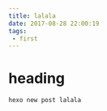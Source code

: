 ```yaml
---
title: lalala
date: 2017-08-28 22:00:19
tags:
 - first
---
```


# heading

```
hexo new post lalala
```


